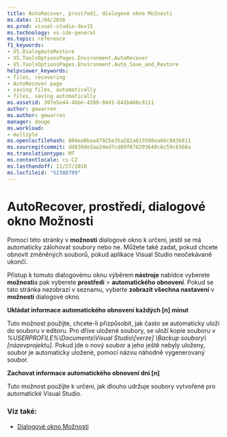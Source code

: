 ```yaml
---
title: AutoRecover, prostředí, dialogové okno Možnosti
ms.date: 11/04/2016
ms.prod: visual-studio-dev15
ms.technology: vs-ide-general
ms.topic: reference
f1_keywords:
- VS.DialogAutoRestore
- VS.ToolsOptionsPages.Environment.AutoRecover
- VS.ToolsOptionsPages.Environment.Auto_Save_and_Restore
helpviewer_keywords:
- files, recovering
- AutoRecover page
- saving files, automatically
- files, saving automatically
ms.assetid: 397e5e44-4bbe-4289-94d1-642b466c9111
author: gewarren
ms.author: gewarren
manager: douge
ms.workload:
- multiple
ms.openlocfilehash: 804ea0baa47925e35a282a615598ea66c843b911
ms.sourcegitcommit: dd839de3aa24ed7cd69f676293648c6c59c6560a
ms.translationtype: MT
ms.contentlocale: cs-CZ
ms.lasthandoff: 11/27/2018
ms.locfileid: "52388799"
---
```

# <a name="autorecover-environment-options-dialog-box"></a>AutoRecover, prostředí, dialogové okno Možnosti

Pomocí této stránky v **možnosti** dialogové okno k určení, jestli se má automaticky zálohovat soubory nebo ne. Můžete také zadat, pokud chcete obnovit změněných souborů, pokud aplikace Visual Studio neočekávaně ukončí.

Přístup k tomuto dialogovému oknu výběrem **nástroje** nabídce vyberete **možnosti**a pak vyberete **prostředí** > **automatického obnovení**. Pokud se tato stránka nezobrazí v seznamu, vyberte **zobrazit všechna nastavení** v **možnosti** dialogové okno.

**Ukládat informace automatického obnovení každých [n] minut**

Tuto možnost použijte, chcete-li přizpůsobit, jak často se automaticky uloží do souboru v editoru. Pro dříve uložené soubory, se uloží kopie souboru v *%USERPROFILE%\Documents\Visual Studio\\[verze] \Backup soubory\\[názevprojektu]*. Pokud jde o nový soubor a jeho ještě nebyly uloženy, soubor je automaticky uložené, pomocí názvu náhodně vygenerovaný soubor.

**Zachovat informace automatického obnovení dní [n]**

Tuto možnost použijte k určení, jak dlouho udržuje soubory vytvořené pro automatické Visual Studio.

### <a name="see-also"></a>Viz také:

- [Dialogové okno Možnosti](../../ide/reference/options-dialog-box-visual-studio.md)